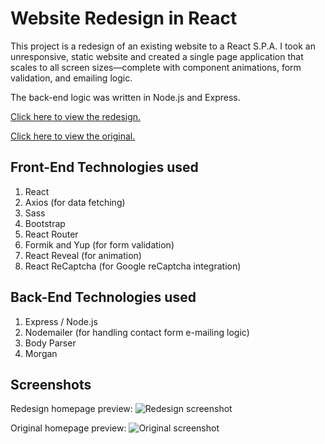 # Website Redesign in React

This project is a redesign of an existing website to a React S.P.A. I took an unresponsive, static website and created a single page application that scales to all screen sizes—complete with component animations, form validation, and emailing logic.

The back-end logic was written in Node.js and Express.

[Click here to view the redesign.](https://pro-tree.herokuapp.com/)


[Click here to view the original.](http://www.465tree.com/)

## Front-End Technologies used

1. React
2. Axios (for data fetching)
2. Sass
2. Bootstrap
3. React Router
4. Formik and Yup (for form validation)
5. React Reveal (for animation)
6. React ReCaptcha (for Google reCaptcha integration)

## Back-End Technologies used
1. Express / Node.js
2. Nodemailer (for handling contact form e-mailing logic)
3. Body Parser
4. Morgan

## Screenshots
Redesign homepage preview: 
![Redesign screenshot](https://i.imgur.com/oMTuV23.png "Redesign screenshot")

Original homepage preview:
![Original screenshot](https://i.imgur.com/dc4CA2o.png "Original screenshot")